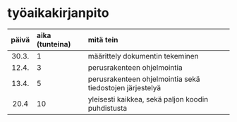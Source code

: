 # työaikakirjanpito

| päivä | aika (tunteina) | mitä tein  |
| :----:|:-----| :-----|
| 30.3. | 1 | määrittely dokumentin tekeminen ||
| 12.4. | 3 | perusrakenteen ohjelmointia|
| 13.4. | 5 | perusrakenteen ohjelmointia sekä tiedostojen järjestelyä|
| 20.4  | 10| yleisesti kaikkea, sekä paljon koodin puhdistusta |
